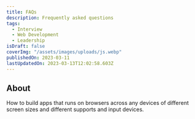 ```yaml
---
title: FAQs
description: Frequently asked questions
tags:
  - Interview
  - Web Development
  - Leadership
isDraft: false
coverImg: "/assets/images/uploads/js.webp"
publishedOn: 2023-03-11
lastUpdatedOn: 2023-03-13T12:02:58.603Z
---
```


## About

How to build apps that runs on browsers across any devices of different screen sizes and different supports and input devices.

